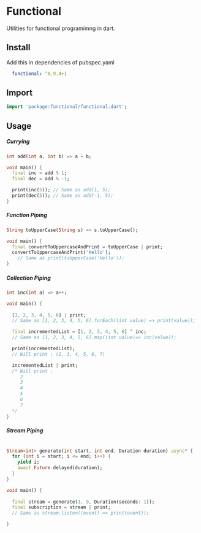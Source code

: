 # Functional

Utilities for functional programimng in dart.

## Install 

Add this in dependencies of pubspec.yaml

```yaml
  functional: ^0.9.4+1
```

## Import

```dart
import 'package:functional/functional.dart';
```

## Usage

##### Currying

```dart
int add(int a, int b) => a + b;

void main() {
  final inc = add % 1;
  final dec = add % -1;

  print(inc(5)); // Same as add(1, 5);
  print(dec(5)); // Same as add(-1, 5);
}
```

##### Function Piping

```dart
String toUpperCase(String s) => s.toUpperCase();

void main() {
  final convertToUppercaseAndPrint = toUpperCase | print;
  convertToUppercaseAndPrint('Hello'); 
    // Same as print(toUpperCase('Hello'));
}
```

##### Collection Piping

```dart
int inc(int a) => a++;

void main() {
    
  [1, 2, 3, 4, 5, 6] | print;
  // Same as [1, 2, 3, 4, 5, 6].forEach((int value) => print(value));

  final incrementedList = [1, 2, 3, 4, 5, 6] ^ inc;
  // Same as [1, 2, 3, 4, 5, 6].map((int value)=> inc(value));

  print(incrementedList);
  // Will print : (2, 3, 4, 5, 6, 7)

  incrementedList | print;
  /* Will print : 
     2
     3
     4
     5
     6
     7
  */
}
```

##### Stream Piping

```dart

Stream<int> generate(int start, int end, Duration duration) async* {
  for (int i = start; i <= end; i++) {
    yield i;
    await Future.delayed(duration);
  }
}

void main() {
    
  final stream = generate(1, 9, Duration(seconds: 1));
  final subscription = stream | print;
  // Same as stream.listen((event) => print(event));

}
```

